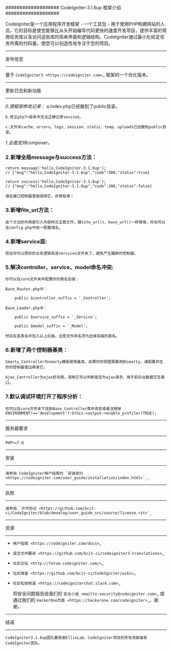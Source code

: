 ###################
CodeIgniter-3.1.6up 框架介绍
###################

CodeIgniter是一个应用程序开发框架 - 一个工具包 - 用于使用PHP构建网站的人员。它的目标是使您能够比从头开始编写代码更快的速度开发项目，提供丰富的常用任务库以及访问这些库的简单界面和逻辑结构。CodeIgniter通过最小化给定任务所需的代码量，使您可以创造性地专注于您的项目。

*******************
发布信息
*******************

基于 `CodeIgniter3 <https://codeigniter.com>`_ 框架的一个优化版本。

**************************
更新日志和新功能
**************************

*0.源框架修改记录：*
	a.index.php已经搬到了public目录。

	b.修正php7+版本中无法正确记录session。

	c.文件夹cache、errors、logs、session、static、temp、uploads已经搬到public目录。


*1.全面支持composer。*

### 2.新增全局message与success方法：

	return message('hello,CodeIgniter-3.1.6up');
	// {"msg":"hello,CodeIgniter-3.1.6up","code":500,"status":true}

	return success('hello,CodeIgniter-3.1.6up');
	// {"msg":"hello,CodeIgniter-3.1.6up","code":200,"status":false}
	
	请在接口控制器里面调用它，非常有用！

### 3.新增file_url方法：

	这个方法的作用是引入外部样式主题文件，跟site_url()、base_url()一样使用，你也可以在config.php中统一配置域名。


### 4.新增service层:

	现在你可以把你的业务逻辑丢进services文件夹了，避免产生臃肿的控制器。


### 5.解决controller、service、model命名冲突:

	你可以在core文件夹中配置你的类名后缀：

	Base_Router.php中：

    	public $controller_suffix = '_Controller';

	Base_Loader.php中：

    	public $service_suffix = '_Service';

    	public $model_suffix = '_Model';

	然后在各类名中加入以上后缀，注意文件命名须为去掉后缀的类名。


### 6.新增了两个控制器基类：

	Smarty_Controller为smarty模板使用基类，如果你的视图需要用到smarty，请配置并在你的控制器里边继承它。

	Ajax_Controller为ajax检测类，调用它可以判断是否为ajax请求，用于前后台数据交互接口。


### 7.默认调试环境打开了程序分析：

	你可以在core文件夹下找到Base_Controller类中改变或者注释掉 ENVIRONMENT!=='development'?:$this->output->enable_profiler(TRUE);


*******************
服务器要求
*******************

	PHP>=7.0

************
安装
************

	请参阅 CodeIgniter用户指南的 `安装部分 <https://codeigniter.com/user_guide/installation/index.html>`_.

*******
执照
*******

	请参阅 `许可协议 <https://github.com/bcit-ci/CodeIgniter/blob/develop/user_guide_src/source/license.rst>`_

*********
资源
*********

-  `用户指南 <https://codeigniter.com/docs>`_
-  `语言文件翻译 <https://github.com/bcit-ci/codeigniter3-translations>`_
-  `社区论坛 <http://forum.codeigniter.com/>`_
-  `社区维基 <https://github.com/bcit-ci/CodeIgniter/wiki>`_
-  `社区松弛频道 <https://codeigniterchat.slack.com>`_

	将安全问题报告给我们的 `安全小组 <mailto:security@codeigniter.com>`_ 或通过我们的 `HackerOne页面 <https://hackerone.com/codeigniter>`_，谢谢。

***************
结语
***************

	CodeIgniter3.1.6up团队要感谢EllisLab，CodeIgniter项目的所有贡献者和CodeIgniter团队。
